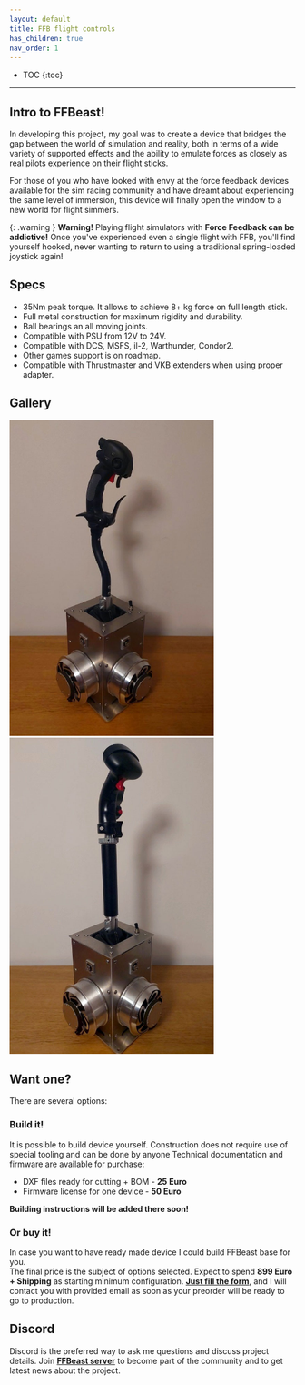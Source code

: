 ```yaml
---
layout: default
title: FFB flight controls
has_children: true
nav_order: 1
---
```


- TOC
{:toc}

---

## Intro to FFBeast!

In developing this project, my goal was to create a device that bridges the gap between the world of simulation and reality,
both in terms of a wide variety of supported effects and the ability to emulate forces as closely as real pilots
experience on their flight sticks.

For those of you who have looked with envy at the force feedback devices available for the sim racing community and
have dreamt about experiencing the same level of immersion, this device will finally open the window to a new world
for flight simmers.

{: .warning }
**Warning!** Playing flight simulators with **Force Feedback can be addictive!** Once you've experienced even a single
flight with FFB, you'll find yourself hooked, never wanting to return to using a traditional spring-loaded joystick again!

## Specs

 - 35Nm peak torque. It allows to achieve 8+ kg force on full length stick.
 - Full metal construction for maximum rigidity and durability.
 - Ball bearings an all moving joints.
 - Compatible with PSU from 12V to 24V.
 - Compatible with DCS, MSFS, il-2, Warthunder, Condor2.
 - Other games support is on roadmap.
 - Compatible with Thrustmaster and VKB extenders when using proper adapter.

## Gallery
<img src="../../assets/images/vkb_on_extender.jpg" width="360">
<img src="../../assets/images/thrustmaster_on_extender.jpg" width="360">

## Want one?

There are several options:

### Build it! 
It is possible to build device yourself. Construction does not require use of special tooling and can be done by anyone
Technical documentation and firmware are available for purchase: 

- DXF files ready for cutting + BOM - **25 Euro**
- Firmware license for one device - **50 Euro**

**Building instructions will be added there soon!**

### Or buy it!
In case you want to have ready made device I could build FFBeast base for you.    
The final price is the subject of options selected. Expect to spend **899 Euro + Shipping** as starting minimum configuration.
 [**Just fill the form**](https://docs.google.com/forms/d/e/1FAIpQLSetYkr6sGSFNpnazY5xM2YnWxYSewVLJy6me8GrnXwmB3uKYA/viewform), and I will contact you with provided email as soon as your preorder will be ready to go to production.

## Discord
Discord is the preferred way to ask me questions and discuss project details. 
Join [**FFBeast server**](https://discord.gg/Gt6rnvrZKu) to become part of the community and to get latest news about the project.  





